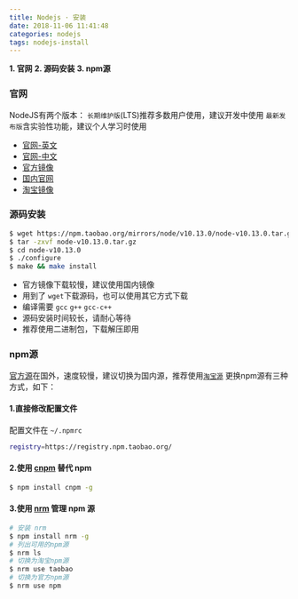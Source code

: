 ```yaml
---
title: Nodejs · 安装
date: 2018-11-06 11:41:48
categories: nodejs
tags: nodejs-install
---
```


**1. 官网**
**2. 源码安装**
**3. npm源**

<!-- more -->

### 官网
NodeJS有两个版本：
`长期维护版`(LTS)推荐多数用户使用，建议开发中使用
`最新发布版`含实验性功能，建议个人学习时使用

- [官网-英文](https://nodejs.org)
- [官网-中文](https://nodejs.org/zh-cn/)
- [官方镜像](https://nodejs.org/dist)
- [国内官网](http://nodejs.cn)
- [淘宝镜像](https://npm.taobao.org/mirrors/node/)

### 源码安装
```bash
$ wget https://npm.taobao.org/mirrors/node/v10.13.0/node-v10.13.0.tar.gz
$ tar -zxvf node-v10.13.0.tar.gz
$ cd node-v10.13.0
$ ./configure
$ make && make install
```

- 官方镜像下载较慢，建议使用国内镜像
- 用到了 `wget`下载源码，也可以使用其它方式下载
- 编译需要 `gcc` `g++` `gcc-c++`
- 源码安装时间较长，请耐心等待
- 推荐使用二进制包，下载解压即用

### npm源
[官方源](https://registry.npmjs.org/)在国外，速度较慢，建议切换为国内源，推荐使用[`淘宝源`](https://npm.taobao.org/)
更换npm源有三种方式，如下：

#### 1.直接修改配置文件
配置文件在 `~/.npmrc`

```bash .npmrc
registry=https://registry.npm.taobao.org/
```

#### 2.使用 [cnpm](https://npm.taobao.org/) 替代 npm
```bash
$ npm install cnpm -g
```

#### 3.使用 [nrm](https://www.npmjs.com/package/nrm) 管理 npm 源
```bash
# 安装 nrm
$ npm install nrm -g
# 列出可用的npm源
$ nrm ls
# 切换为淘宝npm源
$ nrm use taobao
# 切换为官方npm源
$ nrm use npm
```
